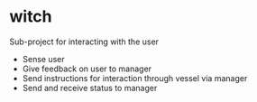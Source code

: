 # witch

Sub-project for interacting with the user

- Sense user
- Give feedback on user to manager
- Send instructions for interaction through vessel via manager
- Send and receive status to manager